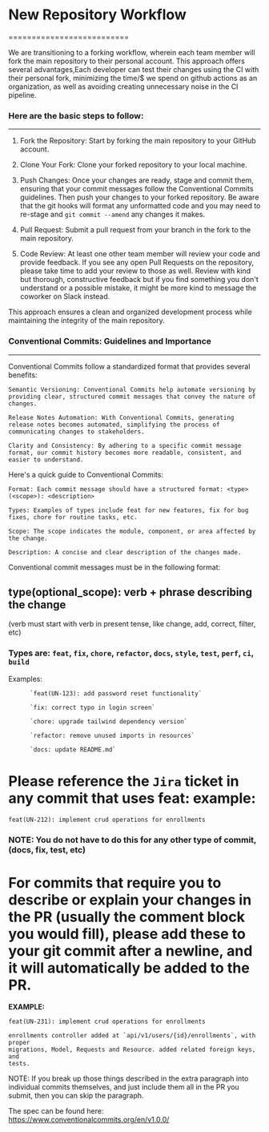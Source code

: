 # New Repository Workflow

==========================

We are transitioning to a forking workflow, wherein each team member will fork the main repository to their personal account. This approach offers several advantages,Each developer can test their changes using the CI with their personal fork, minimizing the time/$ we spend on github actions as an organization, as well as avoiding creating unnecessary noise in the CI pipeline.

### Here are the basic steps to follow:

---

1. Fork the Repository: Start by forking the main repository to your GitHub account.

2. Clone Your Fork: Clone your forked repository to your local machine.

3. Push Changes: Once your changes are ready, stage and commit them, ensuring that your commit messages follow the Conventional Commits guidelines. Then push your changes to your forked repository. Be aware that the git hooks will format any unformatted code and you may need to re-stage and `git commit --amend` any changes it makes.

4. Pull Request: Submit a pull request from your branch in the fork to the main repository.

5. Code Review: At least one other team member will review your code and provide feedback. If you see any open Pull Requests on the repository, please take time to add your review to those as well. Review with kind but thorough, constructive feedback but if you find something you don't understand or a possible mistake, it might be more kind to message the coworker on Slack instead.

This approach ensures a clean and organized development process while maintaining the integrity of the main repository.

### Conventional Commits: Guidelines and Importance

---

Conventional Commits follow a standardized format that provides several benefits:

    Semantic Versioning: Conventional Commits help automate versioning by providing clear, structured commit messages that convey the nature of changes.

    Release Notes Automation: With Conventional Commits, generating release notes becomes automated, simplifying the process of communicating changes to stakeholders.

    Clarity and Consistency: By adhering to a specific commit message format, our commit history becomes more readable, consistent, and easier to understand.

Here's a quick guide to Conventional Commits:

    Format: Each commit message should have a structured format: <type>(<scope>): <description>

    Types: Examples of types include feat for new features, fix for bug fixes, chore for routine tasks, etc.

    Scope: The scope indicates the module, component, or area affected by the change.

    Description: A concise and clear description of the changes made.

Conventional commit messages must be in the following format:

## type(optional_scope): verb + phrase describing the change

(verb must start with verb in present tense, like change, add, correct, filter, etc)

### Types are: `feat`, `fix`, `chore`, `refactor`, `docs`, `style`, `test`, `perf`, `ci`, `build`

Examples:

          `feat(UN-123): add password reset functionality`

          `fix: correct typo in login screen`

          `chore: upgrade tailwind dependency version`

          `refactor: remove unused imports in resources`

          `docs: update README.md`

# Please reference the `Jira` ticket in any commit that uses feat: example:

```
feat(UN-212): implement crud operations for enrollments
```

### NOTE: You do not have to do this for any other type of commit, (docs, fix, test, etc)

# For commits that require you to describe or explain your changes in the PR (usually the comment block you would fill), please add these to your git commit after a newline, and it will automatically be added to the PR.

**EXAMPLE:**

```
feat(UN-231): implement crud operations for enrollments

enrollments controller added at `api/v1/users/{id}/enrollments`, with proper
migrations, Model, Requests and Resource. added related foreign keys, and
tests.
```

NOTE: If you break up those things described in the extra paragraph into individual commits themselves, and just include them all in the PR you submit, then you can skip the paragraph.

The spec can be found here: https://www.conventionalcommits.org/en/v1.0.0/

